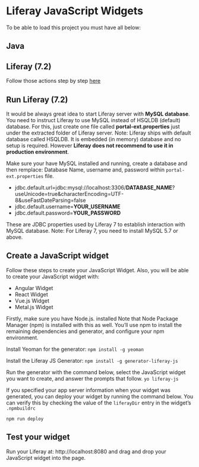 # Liferay JavaScript Widgets

To be able to load this project you must have all below:

## Java

## Liferay (7.2)

Follow those actions step by step [here](https://portal.liferay.dev/docs/7-1/deploy/-/knowledge_base/d/preparing-for-install)

## Run Liferay (7.2)

It would be always great idea to start Liferay server with **MySQL database**. You need to instruct Liferay to use MySQL instead of HSQLDB (default) database. For this, just create one file called **portal-ext.properties** just under the extracted folder of Liferay server.
Note: Liferay ships with default database called HSQLDB. It is embedded (in memory) database and no setup is required. However **Liferay does not recommend to use it in production environment**.

Make sure your have MySQL installed and running, create a database and then remplace: Database Name, username and, password within `portal-ext.properties` file.

- jdbc.default.url=jdbc:mysql://localhost:3306/**DATABASE_NAME**?useUnicode=true&characterEncoding=UTF-8&useFastDateParsing=false
- jdbc.default.username=**YOUR_USERNAME**
- jdbc.default.password=**YOUR_PASSWORD**

These are JDBC properties used by Liferay 7 to establish interaction with MySQL database.
Note: For Liferay 7, you need to install MySQL 5.7 or above.

## Create a JavaScript widget

Follow these steps to create your JavaScript Widget. Also, you will be able to create your JavaScript widget with:

- Angular Widget
- React Widget
- Vue.js Widget
- Metal.js Widget

Firstly, make sure you have Node.js. installed Note that Node Package Manager (npm) is installed with this as well. You’ll use npm to install the remaining dependencies and generator, and configure your npm environment.

Install Yeoman for the generator:
`npm install -g yeoman`

Install the Liferay JS Generator:
`npm install -g generator-liferay-js`

Run the generator with the command below, select the JavaScript widget you want to create, and answer the prompts that follow.
`yo liferay-js`

If you specified your app server information when your widget was generated, you can deploy your widget by running the command below. You can verify this by checking the value of the `liferayDir` entry in the widget’s `.npmbuildrc`

`npm run deploy`

## Test your widget

Run your Liferay at: http://localhost:8080 and drag and drop your JavaScript widget into the page.
